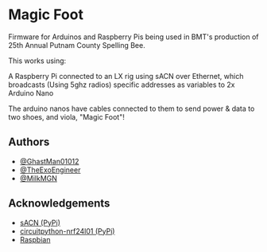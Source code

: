 
# Magic Foot

Firmware for Arduinos and Raspberry Pis being used in BMT's production of 25th Annual Putnam County Spelling Bee.

This works using:

A Raspberry Pi connected to an LX rig using sACN over Ethernet, which broadcasts (Using 5ghz radios) specific addresses as variables to 2x Arduino Nano

The arduino nanos have cables connected to them to send power & data to two shoes, and viola, "Magic Foot"!


## Authors

- [@GhastMan01012](https://www.github.com/GhastMan01012)
- [@TheExoEngineer](https://www.github.com/TheExoEngineer)
- [@MilkMGN](https://www.github.com/MilkMGN)

## Acknowledgements

 - [sACN (PyPi)](https://pypi.org/project/sacn/)
 - [circuitpython-nrf24l01 (PyPi)](https://pypi.org/project/circuitpython-nrf24l01/)
 - [Raspbian](https://www.raspberrypi.org/)
